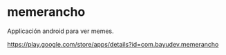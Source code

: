 # memerancho
Applicación android para ver memes.

https://play.google.com/store/apps/details?id=com.bayudev.memerancho
